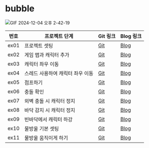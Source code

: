 # bubble
![GIF 2024-12-04 오후 2-42-19](https://github.com/user-attachments/assets/644f52b9-1b0e-43e4-99a1-9d7d00c77769)

| 번호  | 프로젝트 단계                 | Git 링크                 | Blog 링크                |
|-------|-------------------------------|--------------------------|--------------------------|
| ex01  | 프로젝트 셋팅                 | [Git](https://github.com/hyeji111544/bubble/tree/main/bin/bubble/test/ex01)                 | [Blog](https://inblog.ai/hj/sts-jar-라이브러리-추가-및-설정법-33124)               |
| ex02  | 게임 맵과 캐릭터 추가          | [Git](https://github.com/hyeji111544/bubble/tree/main/bin/bubble/test/ex02)                 | [Blog](https://inblog.ai/hj/sts-버블버블-게임-맵과-캐릭터-추가하기-33126)               |
| ex03  | 캐릭터 좌우 이동               | [Git](https://github.com/hyeji111544/bubble/tree/main/bin/bubble/test/ex03)                 | [Blog](https://inblog.ai/hj/sts-버블버블-캐릭터-이동-33127)               |
| ex04  | 스레드 사용하여 캐릭터 좌우 이동 | [Git](https://github.com/hyeji111544/bubble/tree/main/bin/bubble/test/ex04)                 | [Blog](https://inblog.ai/hj/sts-버블버블-스레드-사용이동-33335)               |
| ex05  | 점프하기                      | [Git](https://github.com/hyeji111544/bubble/tree/main/bin/bubble/test/ex05)                 | [Blog](https://inblog.ai/hj/sts-버블버블-점프하기-33388)               |
| ex06  | 충돌 확인                     | [Git](https://github.com/hyeji111544/bubble/tree/main/bin/bubble/test/ex06)                 | [Blog](https://inblog.ai/hj/sts-버블버블-충돌감지-33391)               |
| ex07  | 외벽 충돌 시 캐릭터 정지       | [Git](https://github.com/hyeji111544/bubble/tree/main/bin/bubble/test/ex07)                 | [Blog](https://inblog.ai/hj/sts-버블버블-외벽-충돌-시-캐릭터-정지-36946)               |
| ex08  | 바닥 감지 시 캐릭터 정지       | [Git](https://github.com/hyeji111544/bubble/tree/main/bin/bubble/test/ex08)                 | [Blog](https://inblog.ai/hj/sts-버블버블-캐릭터-업-다운-38143)               |
| ex09  | 빈바닥에서 캐릭터 하강       | [Git](https://github.com/hyeji111544/bubble/tree/main/bin/bubble/test/ex09)                 | [Blog](https://inblog.ai/hj/sts-버블버블-캐릭터-업-다운-38143)               |
| ex10  | 물방울 기본 셋팅       | [Git](https://github.com/hyeji111544/bubble/tree/main/bin/bubble/test/ex10)                 | [Blog](https://inblog.ai/hj/sts-버블버블-물방울-기본-셋팅-38154)               |
| ex11  | 물방울 움직이게 하기       | [Git](https://github.com/hyeji111544/bubble/tree/main/bin/bubble/test/ex11)                 | [Blog](https://inblog.ai/hj/sts-버블버블-물방울-움직이게-하기-38195)               |
